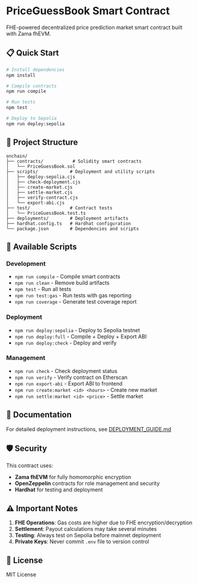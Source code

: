 # PriceGuessBook Smart Contract

FHE-powered decentralized price prediction market smart contract built with Zama fhEVM.

## 📋 Quick Start

```bash
# Install dependencies
npm install

# Compile contracts
npm run compile

# Run tests
npm test

# Deploy to Sepolia
npm run deploy:sepolia
```

## 📁 Project Structure

```
onchain/
├── contracts/           # Solidity smart contracts
│   └── PriceGuessBook.sol
├── scripts/            # Deployment and utility scripts
│   ├── deploy-sepolia.cjs
│   ├── check-deployment.cjs
│   ├── create-market.cjs
│   ├── settle-market.cjs
│   ├── verify-contract.cjs
│   └── export-abi.cjs
├── test/               # Contract tests
│   └── PriceGuessBook.test.ts
├── deployments/        # Deployment artifacts
├── hardhat.config.ts   # Hardhat configuration
└── package.json        # Dependencies and scripts
```

## 🔧 Available Scripts

### Development
- `npm run compile` - Compile smart contracts
- `npm run clean` - Remove build artifacts
- `npm test` - Run all tests
- `npm run test:gas` - Run tests with gas reporting
- `npm run coverage` - Generate test coverage report

### Deployment
- `npm run deploy:sepolia` - Deploy to Sepolia testnet
- `npm run deploy:full` - Compile + Deploy + Export ABI
- `npm run deploy:check` - Deploy and verify

### Management
- `npm run check` - Check deployment status
- `npm run verify` - Verify contract on Etherscan
- `npm run export-abi` - Export ABI to frontend
- `npm run create:market <id> <hours>` - Create new market
- `npm run settle:market <id> <price>` - Settle market

## 📖 Documentation

For detailed deployment instructions, see [DEPLOYMENT_GUIDE.md](./DEPLOYMENT_GUIDE.md)

## 🛡️ Security

This contract uses:
- **Zama fhEVM** for fully homomorphic encryption
- **OpenZeppelin** contracts for role management and security
- **Hardhat** for testing and deployment

## ⚠️ Important Notes

1. **FHE Operations**: Gas costs are higher due to FHE encryption/decryption
2. **Settlement**: Payout calculations may take several minutes
3. **Testing**: Always test on Sepolia before mainnet deployment
4. **Private Keys**: Never commit `.env` file to version control

## 📄 License

MIT License
